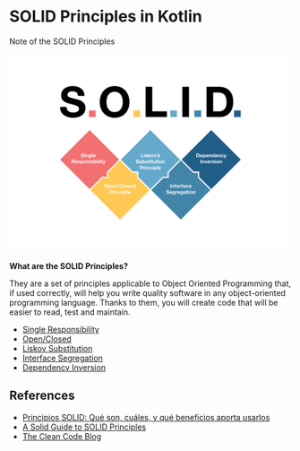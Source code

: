 # SOLID Principles in Kotlin
Note of the SOLID Principles

<p align="center">
  <img width="500" src="https://github.com/santimattius/kotlin-solid-principles/blob/master/solid_image_project.png?raw=true" alt="SOLID"/>
</p>

**What are the SOLID Principles?**

They are a set of principles applicable to Object Oriented Programming that, if used correctly, will help you write quality software in any object-oriented programming language. Thanks to them, you will create code that will be easier to read, test and maintain.

- [Single Responsibility](https://github.com/santimattius/kotlin-solid-principles/tree/master/src/main/kotlin/single_responsiblity_principle)
- [Open/Closed](https://github.com/santimattius/kotlin-solid-principles/tree/master/src/main/kotlin/open_closed_principle)
- [Liskov Substitution](https://github.com/santimattius/kotlin-solid-principles/tree/master/src/main/kotlin/liskov_substitution)
- [Interface Segregation](https://github.com/santimattius/kotlin-solid-principles/tree/master/src/main/kotlin/interface_segregation)
- [Dependency Inversion](https://github.com/santimattius/kotlin-solid-principles/tree/master/src/main/kotlin/dependency_inversion)
 

## References

- [Principios SOLID: Qué son, cuáles, y qué beneficios aporta usarlos](https://devexperto.com/principios-solid/)
- [A Solid Guide to SOLID Principles](https://www.baeldung.com/solid-principles)
- [The Clean Code Blog](https://blog.cleancoder.com/)

